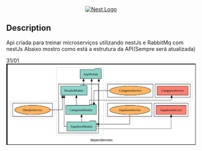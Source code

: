 <p align="center">
  <a href="http://nestjs.com/" target="blank"><img src="https://nestjs.com/img/logo_text.svg" width="320" alt="Nest Logo" /></a>
</p>

[circleci-image]: https://img.shields.io/circleci/build/github/nestjs/nest/master?token=abc123def456
[circleci-url]: https://circleci.com/gh/nestjs/nest

  
## Description

Api criada para treinar microserviços utilizando nestJs e RabbitMq com nestJs
Abaixo mostro como está a estrutura da API(Sempre será atualizada)

31/01
![image](./img/structure/2022-01-31_01-19.png)




